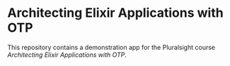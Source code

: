 # Architecting Elixir Applications with OTP

This repository contains a demonstration app for the Pluralsight course _Architecting Elixir Applications with OTP_.
